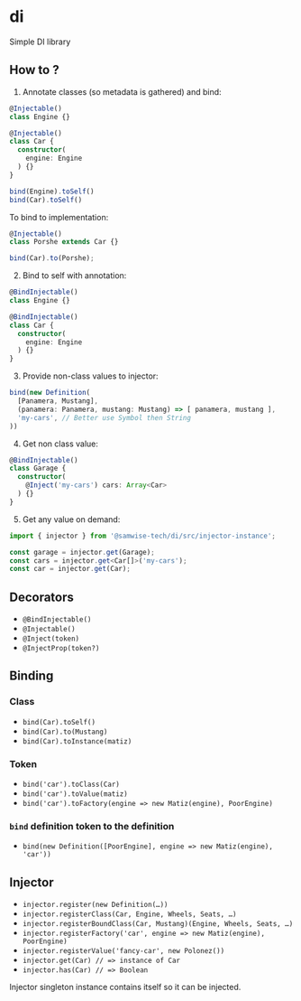 # di
Simple DI library

## How to ?

1. Annotate classes (so metadata is gathered) and bind:

```typescript
@Injectable()
class Engine {}

@Injectable()
class Car {
  constructor(
    engine: Engine
  ) {}
}

bind(Engine).toSelf()
bind(Car).toSelf()
```

To bind to implementation:

```typescript
@Injectable()
class Porshe extends Car {}

bind(Car).to(Porshe);
```

2. Bind to self with annotation:

```typescript
@BindInjectable()
class Engine {}

@BindInjectable()
class Car {
  constructor(
    engine: Engine
  ) {}
}
```

3. Provide non-class values to injector:

```typescript
bind(new Definition(
  [Panamera, Mustang],
  (panamera: Panamera, mustang: Mustang) => [ panamera, mustang ],
  'my-cars', // Better use Symbol then String
))
```

4. Get non class value:
```typescript
@BindInjectable()
class Garage {
  constructor(
    @Inject('my-cars') cars: Array<Car>
  ) {}
}
```

5. Get any value on demand:
```typescript
import { injector } from '@samwise-tech/di/src/injector-instance';

const garage = injector.get(Garage);
const cars = injector.get<Car[]>('my-cars');
const car = injector.get(Car);
```

## Decorators

- `@BindInjectable()`
- `@Injectable()`
- `@Inject(token)`
- `@InjectProp(token?)`

## Binding

### Class

- `bind(Car).toSelf()`
- `bind(Car).to(Mustang)`
- `bind(Car).toInstance(matiz)`

### Token

- `bind('car').toClass(Car)`
- `bind('car').toValue(matiz)`
- `bind('car').toFactory(engine => new Matiz(engine), PoorEngine)`

### `bind` definition token to the definition

- `bind(new Definition([PoorEngine], engine => new Matiz(engine), 'car'))`

## Injector

- `injector.register(new Definition(…))`
- `injector.registerClass(Car, Engine, Wheels, Seats, …)`
- `injector.registerBoundClass(Car, Mustang)(Engine, Wheels, Seats, …)`
- `injector.registerFactory('car', engine => new Matiz(engine), PoorEngine)`
- `injector.registerValue('fancy-car', new Polonez())`
- `injector.get(Car) // => instance of Car`
- `injector.has(Car) // => Boolean`

Injector singleton instance contains itself so it can be injected.
